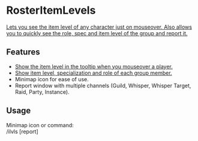 # RosterItemLevels
[Lets you see the item level of any character just on mouseover. Also allows you to quickly see the role, spec and item level of the group and report it.](https://imgur.com/a/b6YPNLO)

## Features
* [Show the item level in the tooltip when you mouseover a player.](https://imgur.com/H36uDo1.jpg)
* [Show item level, specialization and role of each group member.](https://imgur.com/qt5xH47.jpg)
* Minimap icon for ease of use.
* Report window with multiple channels (Guild, Whisper, Whisper Target, Raid, Party, Instance).

## Usage
Minimap icon or command:  
/ilvls [report]
